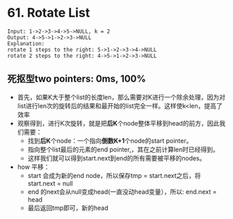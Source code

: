 # 61. Rotate List

```
Input: 1->2->3->4->5->NULL, k = 2
Output: 4->5->1->2->3->NULL
Explanation:
rotate 1 steps to the right: 5->1->2->3->4->NULL
rotate 2 steps to the right: 4->5->1->2->3->NULL
```
## 死抠型two pointers: 0ms, 100%
* 首先，如果K大于整个list的长度len，那么需要对K进行一个除余处理，因为对list进行len次的旋转后的结果和最开始的list完全一样。这样使k<len，提高了效率
* 观察得到，进行K次旋转，就是把**后K**个node整体平移到head的前方，因此我们需要：
   * 找到**后K**个node：一个指向**倒数K+1**个node的start pointer。
   * 指向整个list最后的元素的end pointer,，其在之前计算len时已经得到。
   * 这样我们就可以得到start.next到end的所有需要被平移的nodes。
* how 平移：
   * start 会成为新的end node，所以保存tmp = start.next之后，将start.next = null
   * end 的next会从null变成head(一直没动head变量），所以: end.next = head
   * 最后返回tmp即可，新的head
 
